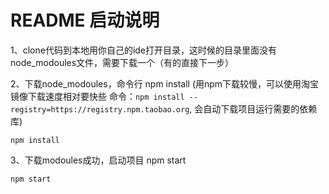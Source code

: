 # README 启动说明

 1、clone代码到本地用你自己的ide打开目录，这时候的目录里面没有node_modoules文件，需要下载一个（有的直接下一步）

 2、下载node_modoules，命令行 npm install (用npm下载较慢，可以使用淘宝镜像下载速度相对要快些 命令：`npm install --registry=https://registry.npm.taobao.org`, 会自动下载项目运行需要的依赖库)
```
npm install
```

3、下载modoules成功，启动项目 npm start
```
npm start
```
